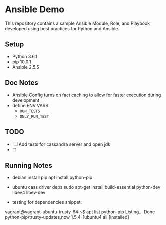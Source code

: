 # Ansible Demo
This repository contains a sample Ansible Module, Role, and Playbook developed using best practices for Python and Ansible. 

## Setup
* Python 3.6.1
* pip 10.0.1
* Ansible 2.5.5

## Doc Notes
* Ansible Config turns on fact caching to allow for faster execution during development
* define ENV VARS
  * `RUN_TESTS`
  * `ONLY_RUN_TEST`

## TODO
* [ ] Add tests for cassandra server and open jdk
* [ ] 


## Running Notes
* debian install pip
apt install python-pip
* ubuntu cass driver deps
sudo apt-get install build-essential python-dev libev4 libev-dev

* testing for dependencies snippet:

vagrant@vagrant-ubuntu-trusty-64:~$ apt list python-pip
Listing... Done
python-pip/trusty-updates,now 1.5.4-1ubuntu4 all [installed]
